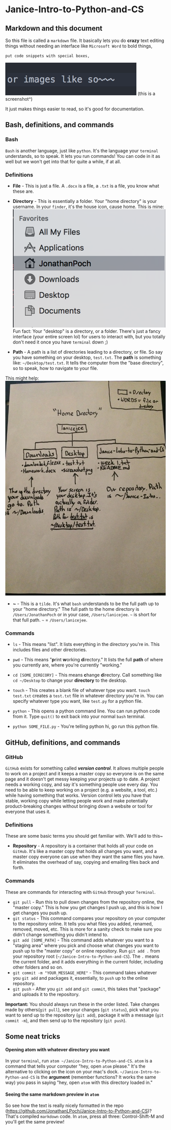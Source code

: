 # Janice-Intro-to-Python-and-CS

## Markdown and this document
So this file is called a `markdown` file. It basically lets you do **crazy** text editing things without needing an interface like `Microsoft Word` to bold things,

```
put code snippets with special boxes,
```
![alt text](images/markdown_example.png)
(this is a screenshot^)

It just makes things easier to read, so it's good for documentation.

## Bash, definitions, and commands
### Bash
`Bash` is another language, just like `python`. It's the language your `terminal` understands, so to speak. It lets you run commands! You can code in it as well but we won't get into that for quite a while, if at all.

### Definitions
- **File** - This is just a file. A `.docx` is a file, a `.txt` is a file, you know what these are.
- **Directory** - This is essentially a folder. Your "home directory" is your username. In your `finder`, it's the house icon, cause home. This is mine:
![home directory](images/home_directory.png)
Fun fact: Your "desktop" is a directory, or a folder. There's just a fancy interface (your entire screen lol) for users to interact with, but you totally don't need it once you have `terminal` down ;)

- **Path** - A path is a list of directories leading to a directory, or file. So say you have something on your desktop, `test.txt`. The **path** is something like: `~/Desktop/test.txt`. It tells the computer from the "base directory", so to speak, how to navigate to your file.

This might help:
![directories](images/directories_visualized.jpg)

- **~** - This is a `tilde`. It's what `bash` understands to be the full path up to your "home directory." The full path to the home directory is `/Users/JonathanPoch` or in your case, `/Users/lanicejee`. `~` is short for that full path.
`~` = `/Users/lanicejee`.

### Commands
- `ls` - This means "list". It lists everything in the directory you're in. This includes files and other directories.

- `pwd` - This means "**p**rint **w**orking **d**irectory." It lists the full **path** of where you currently are, where you're currently "working."

- `cd [SOME_DIRECORY]` - This means **c**hange **d**irectory. Call something like `cd ~/Desktop` to change your **directory** to the desktop.

- `touch` - This creates a blank file of whatever type you want. `touch test.txt` creates a `test.txt` file in whatever directory you're in. You can specify whatever type you want, like `test.py` for a python file.

- `python` - This opens a python command line. You can run python code from it. Type `quit()` to exit back into your normal `bash` terminal.

- `python SOME_FILE.py` - You're telling python hi, go run this python file.

## GitHub, definitions, and commands
### GitHub
`GitHub` exists for something called ***version control***. It allows multiple people to work on a project and it keeps a master copy so everyone is on the same page and it doesn't get messy keeping your projects up to date. A project needs a working copy, and say it's something people use every day. You need to be able to keep working on a project (e.g. a website, a tool, etc.) while having something that works. Version control lets you have that stable, working copy while letting people work and make potentially product-breaking changes without bringing down a website or tool for everyone that uses it.

### Definitions
These are some basic terms you should get familiar with. We'll add to this~

- **Repository** - A repository is a container that holds all your code on `GitHub`. It's like a master copy that holds all changes you want, and a master copy everyone can use when they want the same files you have. It eliminates the overhead of say, copying and emailing files back and forth.

### Commands
These are commands for interacting with `GitHub` through your `Terminal`.

- `git pull` - Run this to pull down changes from the repository online, the "master copy." This is how you get changes I push up, and this is how I get changes you push up.
- `git status` - This command compares your repository on your computer to the repository online. It tells you what files you added, renamed, removed, moved, etc. This is more for a sanity check to make sure you didn't change something you didn't intend to.
- `git add [SOME_PATH]` - This command adds whatever you want to a "staging area" where you pick and choose what changes you want to push up to the "master copy" or online repository. Run `git add .` from your repository root (`~/Janice-Intro-to-Python-and-CS`). The `.` means the current folder, and it adds everything in the current folder, including other folders and so on.
- `git commit -m "YOUR_MESSAGE_HERE"` - This command takes whatever you `git add` and packages it, essentially, to `push` up to the online repository.
- `git push` - After you `git add` and `git commit`, this takes that "package" and uploads it to the repository.

**Important:** You should always run these in the order listed. Take changes made by others(`git pull`), see your changes (`git status`), pick what you want to send up to the repository (`git add`), package it with a message (`git commit -m`), and then send up to the repository (`git push`).

## Some neat tricks
#### Opening atom with whatever directory you want
In your `terminal`, run `atom ~/Janice-Intro-to-Python-and-CS`. `atom` is a command that tells your computer "hey, open `atom` please." It's the alternative to clicking on the icon on your mac's dock. `~/Janice-Intro-to-Python-and-CS` is the **argument** (remember functions? It works the same way) you pass in saying "hey, open `atom` with this directory loaded in."

#### Seeing the same markdown preview in `atom`
So see how the text is really nicely formatted in the repo (https://github.com/JonathanLPoch/Janice-Intro-to-Python-and-CS)? That's compiled `markdown` code. In `atom`, press all three: Control-Shift-M and you'll get the same preview!
